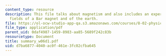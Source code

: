 ```yaml
---
content_type: resource
description: This file talks about magnetism and also includes an experiment of magnetic
  fields of a Bar magnet and of the earth.
file: https://ol-ocw-studio-app-qa.s3.amazonaws.com/courses/8-02-physics-ii-electricity-and-magnetism-spring-2007/d7ba68774040ac0f461e3fc02cfba645_summary_w06d1.pdf
file_type: application/pdf
parent_uid: 0daf4987-1459-8983-aa85-5689f242c83b
resourcetype: Document
title: summary_w06d1.pdf
uid: d7ba6877-4040-ac0f-461e-3fc02cfba645
---
```

